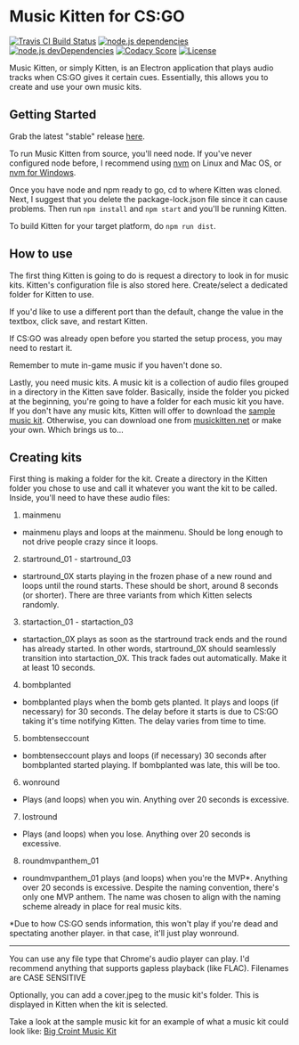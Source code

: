 # Music Kitten for CS:GO
[![Travis CI Build Status](https://api.travis-ci.org/CorySanin/Kitten-for-CSGO.svg?branch=master)](https://travis-ci.org/CorySanin/Kitten-for-CSGO)
[![node.js dependencies](https://david-dm.org/CorySanin/Kitten-for-CSGO.svg)](https://david-dm.org/CorySanin/Kitten-for-CSGO)
[![node.js devDependencies](https://david-dm.org/CorySanin/Kitten-for-CSGO/dev-status.svg)](https://david-dm.org/CorySanin/Kitten-for-CSGO?type=dev)
[![Codacy Score](https://api.codacy.com/project/badge/Grade/7b187bf2c3344d56868021e0609eded2)](https://www.codacy.com/app/CorySanin/Kitten-for-CSGO?utm_source=github.com&amp;utm_medium=referral&amp;utm_content=CorySanin/Kitten-for-CSGO&amp;utm_campaign=Badge_Grade)
[![License](https://img.shields.io/github/license/CorySanin/Kitten-for-CSGO.svg)](LICENSE)

Music Kitten, or simply Kitten, is an Electron application that plays audio
tracks when CS:GO gives it certain cues. Essentially, this allows you to
create and use your own music kits.

## Getting Started
Grab the latest "stable" release
[here](https://www.musickitten.net/download/).

To run Music Kitten from source, you'll need node. If you've never
configured node before, I recommend using
[nvm](https://github.com/creationix/nvm#install-script) on Linux and Mac OS,
or [nvm for Windows](https://github.com/coreybutler/nvm-windows).

Once you have node and npm ready to go, cd to where Kitten was cloned. Next, I
suggest that you delete the package-lock.json file since it can cause problems.
Then run `npm install` and `npm start` and you'll be running Kitten.

To build Kitten for your target platform, do `npm run dist`.

## How to use
The first thing Kitten is going to do is request a directory to look in for
music kits. Kitten's configuration file is also stored here. Create/select a
dedicated folder for Kitten to use.

If you'd like to use a different port than the default, change the value in the
textbox, click save, and restart Kitten.

If CS:GO was already open before you started the setup process, you may need to
restart it.

Remember to mute in-game music if you haven't done so.

Lastly, you need music kits. A music kit is a collection of audio files grouped
in a directory in the Kitten save folder. Basically, inside the folder you
picked at the beginning, you're going to have a folder for each music kit you
have. If you don't have any music kits, Kitten will offer to download the
[sample music kit](https://www.musickitten.net/kit/1). Otherwise, you can
download one from [musickitten.net](https://www.musickitten.net/browse/) or make
your own. Which brings us to...

## Creating kits
First thing is making a folder for the kit. Create a directory in the Kitten
folder you chose to use and call it whatever you want the kit to be called.
Inside, you'll need to have these audio files:


1. mainmenu

  * mainmenu plays and loops at the mainmenu. Should be long enough to not drive
  people crazy since it loops.

2. startround_01 - startround_03

  * startround_0X starts playing in the frozen phase of a new round and loops
  until the round starts. These should be short, around 8 seconds (or shorter).
  There are three variants from which Kitten selects randomly.

3. startaction_01 - startaction_03

  * startaction_0X plays as soon as the startround track ends and the round has
  already started. In other words, startround_0X should seamlessly transition
  into startaction_0X. This track fades out automatically. Make it at least 10
  seconds.

4. bombplanted

  * bombplanted plays when the bomb gets planted. It plays and loops (if necessary) for
  30 seconds. The delay before it starts is due to CS:GO taking it's time
  notifying Kitten. The delay varies from time to time.

5. bombtenseccount

  * bombtenseccount plays and loops (if necessary) 30 seconds after bombplanted
  started playing. If bombplanted was late, this will be too.

6. wonround

  * Plays (and loops) when you win. Anything over 20 seconds is excessive.

7. lostround

  * Plays (and loops) when you lose. Anything over 20 seconds is excessive.

8. roundmvpanthem_01

  * roundmvpanthem_01 plays (and loops) when you're the MVP\*.
   Anything over 20 seconds is excessive. Despite the naming convention,
  there's only one MVP anthem. The name was chosen to align with the naming
  scheme already in place for real music kits.

  \*Due to how CS:GO sends information, this won't play if you're dead and
  spectating another player. in that case, it'll just play wonround.

---

You can use any file type that Chrome's audio player can play. I'd recommend
anything that supports gapless playback (like FLAC). Filenames are CASE
SENSITIVE

Optionally, you can add a cover.jpeg to the music kit's folder. This is
displayed in Kitten when the kit is selected.

Take a look at the sample music kit for an example of what a music kit could
look like:
[Big Croint Music Kit](https://www.musickitten.net/kit/1)
